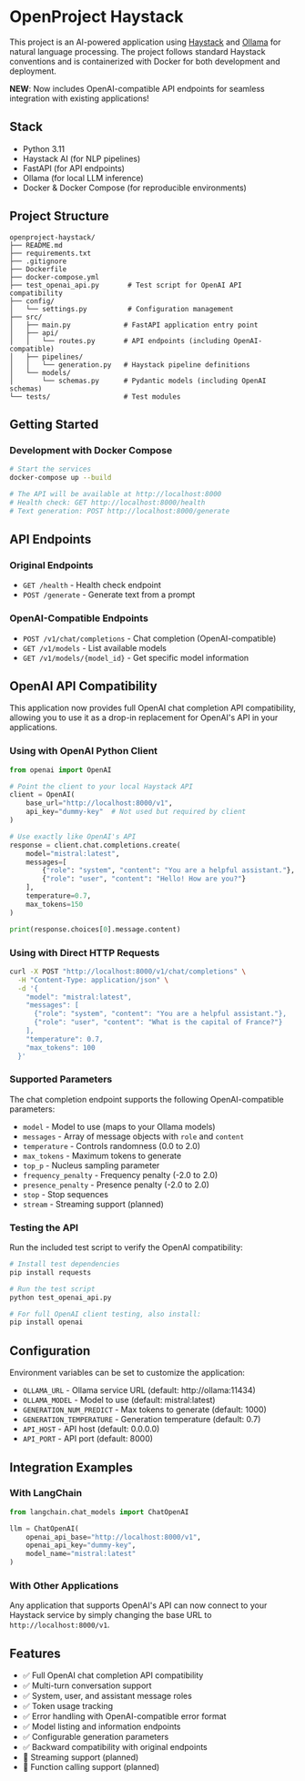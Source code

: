 # OpenProject Haystack

This project is an AI-powered application using [Haystack](https://github.com/deepset-ai/haystack) and [Ollama](https://ollama.ai/) for natural language processing. The project follows standard Haystack conventions and is containerized with Docker for both development and deployment.

**NEW**: Now includes OpenAI-compatible API endpoints for seamless integration with existing applications!

## Stack
- Python 3.11
- Haystack AI (for NLP pipelines)
- FastAPI (for API endpoints)
- Ollama (for local LLM inference)
- Docker & Docker Compose (for reproducible environments)

## Project Structure
```
openproject-haystack/
├── README.md
├── requirements.txt
├── .gitignore
├── Dockerfile
├── docker-compose.yml
├── test_openai_api.py       # Test script for OpenAI API compatibility
├── config/
│   └── settings.py          # Configuration management
├── src/
│   ├── main.py             # FastAPI application entry point
│   ├── api/
│   │   └── routes.py       # API endpoints (including OpenAI-compatible)
│   ├── pipelines/
│   │   └── generation.py   # Haystack pipeline definitions
│   └── models/
│       └── schemas.py      # Pydantic models (including OpenAI schemas)
└── tests/                  # Test modules
```

## Getting Started

### Development with Docker Compose
```bash
# Start the services
docker-compose up --build

# The API will be available at http://localhost:8000
# Health check: GET http://localhost:8000/health
# Text generation: POST http://localhost:8000/generate
```

## API Endpoints

### Original Endpoints
- `GET /health` - Health check endpoint
- `POST /generate` - Generate text from a prompt

### OpenAI-Compatible Endpoints
- `POST /v1/chat/completions` - Chat completion (OpenAI-compatible)
- `GET /v1/models` - List available models
- `GET /v1/models/{model_id}` - Get specific model information

## OpenAI API Compatibility

This application now provides full OpenAI chat completion API compatibility, allowing you to use it as a drop-in replacement for OpenAI's API in your applications.

### Using with OpenAI Python Client

```python
from openai import OpenAI

# Point the client to your local Haystack API
client = OpenAI(
    base_url="http://localhost:8000/v1",
    api_key="dummy-key"  # Not used but required by client
)

# Use exactly like OpenAI's API
response = client.chat.completions.create(
    model="mistral:latest",
    messages=[
        {"role": "system", "content": "You are a helpful assistant."},
        {"role": "user", "content": "Hello! How are you?"}
    ],
    temperature=0.7,
    max_tokens=150
)

print(response.choices[0].message.content)
```

### Using with Direct HTTP Requests

```bash
curl -X POST "http://localhost:8000/v1/chat/completions" \
  -H "Content-Type: application/json" \
  -d '{
    "model": "mistral:latest",
    "messages": [
      {"role": "system", "content": "You are a helpful assistant."},
      {"role": "user", "content": "What is the capital of France?"}
    ],
    "temperature": 0.7,
    "max_tokens": 100
  }'
```

### Supported Parameters

The chat completion endpoint supports the following OpenAI-compatible parameters:
- `model` - Model to use (maps to your Ollama models)
- `messages` - Array of message objects with `role` and `content`
- `temperature` - Controls randomness (0.0 to 2.0)
- `max_tokens` - Maximum tokens to generate
- `top_p` - Nucleus sampling parameter
- `frequency_penalty` - Frequency penalty (-2.0 to 2.0)
- `presence_penalty` - Presence penalty (-2.0 to 2.0)
- `stop` - Stop sequences
- `stream` - Streaming support (planned)

### Testing the API

Run the included test script to verify the OpenAI compatibility:

```bash
# Install test dependencies
pip install requests

# Run the test script
python test_openai_api.py

# For full OpenAI client testing, also install:
pip install openai
```

## Configuration

Environment variables can be set to customize the application:
- `OLLAMA_URL` - Ollama service URL (default: http://ollama:11434)
- `OLLAMA_MODEL` - Model to use (default: mistral:latest)
- `GENERATION_NUM_PREDICT` - Max tokens to generate (default: 1000)
- `GENERATION_TEMPERATURE` - Generation temperature (default: 0.7)
- `API_HOST` - API host (default: 0.0.0.0)
- `API_PORT` - API port (default: 8000)

## Integration Examples

### With LangChain

```python
from langchain.chat_models import ChatOpenAI

llm = ChatOpenAI(
    openai_api_base="http://localhost:8000/v1",
    openai_api_key="dummy-key",
    model_name="mistral:latest"
)
```

### With Other Applications

Any application that supports OpenAI's API can now connect to your Haystack service by simply changing the base URL to `http://localhost:8000/v1`.

## Features

- ✅ Full OpenAI chat completion API compatibility
- ✅ Multi-turn conversation support
- ✅ System, user, and assistant message roles
- ✅ Token usage tracking
- ✅ Error handling with OpenAI-compatible error format
- ✅ Model listing and information endpoints
- ✅ Configurable generation parameters
- ✅ Backward compatibility with original endpoints
- 🔄 Streaming support (planned)
- 🔄 Function calling support (planned)
